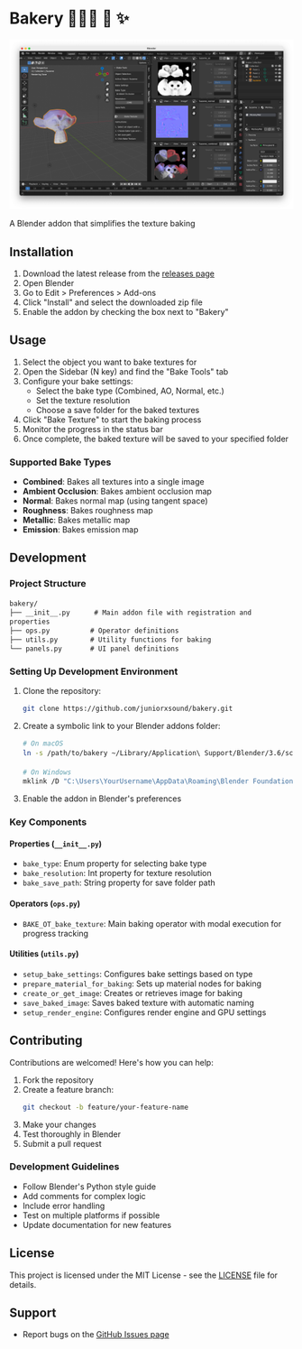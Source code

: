 # Bakery 🧑🏼‍🍳 🥐 ✨

![Bakery](https://github.com/juniorxsound/bakery/blob/main/docs/bakery_ui.png?raw=true)

A Blender addon that simplifies the texture baking

## Installation

1. Download the latest release from the [releases page](https://github.com/juniorxsound/bakery/releases)
2. Open Blender
3. Go to Edit > Preferences > Add-ons
4. Click "Install" and select the downloaded zip file
5. Enable the addon by checking the box next to "Bakery"

## Usage

1. Select the object you want to bake textures for
2. Open the Sidebar (N key) and find the "Bake Tools" tab
3. Configure your bake settings:
   - Select the bake type (Combined, AO, Normal, etc.)
   - Set the texture resolution
   - Choose a save folder for the baked textures
4. Click "Bake Texture" to start the baking process
5. Monitor the progress in the status bar
6. Once complete, the baked texture will be saved to your specified folder

### Supported Bake Types

- **Combined**: Bakes all textures into a single image
- **Ambient Occlusion**: Bakes ambient occlusion map
- **Normal**: Bakes normal map (using tangent space)
- **Roughness**: Bakes roughness map
- **Metallic**: Bakes metallic map
- **Emission**: Bakes emission map

## Development

### Project Structure

```
bakery/
├── __init__.py      # Main addon file with registration and properties
├── ops.py          # Operator definitions
├── utils.py        # Utility functions for baking
└── panels.py       # UI panel definitions
```

### Setting Up Development Environment

1. Clone the repository:

   ```bash
   git clone https://github.com/juniorxsound/bakery.git
   ```

2. Create a symbolic link to your Blender addons folder:

   ```bash
   # On macOS
   ln -s /path/to/bakery ~/Library/Application\ Support/Blender/3.6/scripts/addons/bakery

   # On Windows
   mklink /D "C:\Users\YourUsername\AppData\Roaming\Blender Foundation\Blender\3.6\scripts\addons\bakery" "C:\path\to\bakery"
   ```

3. Enable the addon in Blender's preferences

### Key Components

#### Properties (`__init__.py`)

- `bake_type`: Enum property for selecting bake type
- `bake_resolution`: Int property for texture resolution
- `bake_save_path`: String property for save folder path

#### Operators (`ops.py`)

- `BAKE_OT_bake_texture`: Main baking operator with modal execution for progress tracking

#### Utilities (`utils.py`)

- `setup_bake_settings`: Configures bake settings based on type
- `prepare_material_for_baking`: Sets up material nodes for baking
- `create_or_get_image`: Creates or retrieves image for baking
- `save_baked_image`: Saves baked texture with automatic naming
- `setup_render_engine`: Configures render engine and GPU settings

## Contributing

Contributions are welcomed! Here's how you can help:

1. Fork the repository
2. Create a feature branch:
   ```bash
   git checkout -b feature/your-feature-name
   ```
3. Make your changes
4. Test thoroughly in Blender
5. Submit a pull request

### Development Guidelines

- Follow Blender's Python style guide
- Add comments for complex logic
- Include error handling
- Test on multiple platforms if possible
- Update documentation for new features

## License

This project is licensed under the MIT License - see the [LICENSE](LICENSE) file for details.

## Support

- Report bugs on the [GitHub Issues page](https://github.com/juniorxsound/bakery/issues)
